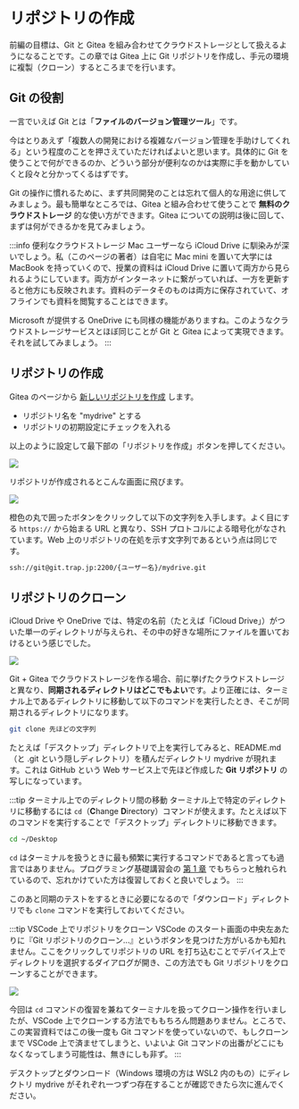 # リポジトリの作成

前編の目標は、Git と Gitea を組み合わせてクラウドストレージとして扱えるようになることです。この章では Gitea 上に Git リポジトリを作成し、手元の環境に複製（クローン）するところまでを行います。

## Git の役割

一言でいえば Git とは「**ファイルのバージョン管理ツール**」です。

今はとりあえず「複数人の開発における複雑なバージョン管理を手助けしてくれる」という程度のことを押さえていただければよいと思います。具体的に Git を使うことで何ができるのか、どういう部分が便利なのかは実際に手を動かしていくと段々と分かってくるはずです。

Git の操作に慣れるために、まず共同開発のことは忘れて個人的な用途に供してみましょう。最も簡単なところでは、Gitea と組み合わせて使うことで **無料のクラウドストレージ** 的な使い方ができます。Gitea についての説明は後に回して、まずは何ができるかを見てみましょう。

:::info 便利なクラウドストレージ
Mac ユーザーなら iCloud Drive に馴染みが深いでしょう。私（このページの著者）は自宅に Mac mini を置いて大学には MacBook を持っていくので、授業の資料は iCloud Drive に置いて両方から見られるようにしています。両方がインターネットに繋がっていれば、一方を更新すると他方にも反映されます。資料のデータそのものは両方に保存されていて、オフラインでも資料を閲覧することはできます。

Microsoft が提供する OneDrive にも同様の機能がありますね。このようなクラウドストレージサービスとほぼ同じことが Git と Gitea によって実現できます。それを試してみましょう。
:::

## リポジトリの作成

Gitea のページから [新しいリポジトリを作成](https://git.trap.jp/repo/create) します。

- リポジトリ名を "mydrive" とする
- リポジトリの初期設定にチェックを入れる

以上のように設定して最下部の「リポジトリを作成」ボタンを押してください。

![](https://md.trap.jp/uploads/upload_56c165c7bbf7b3894e1f42d953dad939.png)

リポジトリが作成されるとこんな画面に飛びます。

![](https://md.trap.jp/uploads/upload_b792362e59da0e3b0632dd4c8d1f022d.png)

橙色の丸で囲ったボタンをクリックして以下の文字列を入手します。よく目にする `https://` から始まる URL と異なり、SSH プロトコルによる暗号化がなされています。Web 上のリポジトリの在処を示す文字列であるという点は同じです。

```txt
ssh://git@git.trap.jp:2200/{ユーザー名}/mydrive.git
```

## リポジトリのクローン

iCloud Drive や OneDrive では、特定の名前（たとえば「iCloud Drive」）がついた単一のディレクトリが与えられ、その中の好きな場所にファイルを置いておけるという感じでした。

![](https://md.trap.jp/uploads/upload_463a69fe38aad51ec9417420d5723876.png)


Git + Gitea でクラウドストレージを作る場合、前に挙げたクラウドストレージと異なり、**同期されるディレクトリはどこでもよい**です。より正確には、ターミナル上であるディレクトリに移動して以下のコマンドを実行したとき、そこが同期されるディレクトリになります。

```sh
git clone 先ほどの文字列
```

たとえば「デスクトップ」ディレクトリで上を実行してみると、README.md（と .git という隠しディレクトリ）を積んだディレクトリ mydrive が現れます。これは GitHub という Web サービス上で先ほど作成した **Git リポジトリ** の写しになっています。

:::tip ターミナル上でのディレクトリ間の移動
ターミナル上で特定のディレクトリに移動するには `cd`（**C**hange **D**irectory）コマンドが使えます。たとえば以下のコマンドを実行することで「デスクトップ」ディレクトリに移動できます。
```sh
cd ~/Desktop
```
`cd` はターミナルを扱うときに最も頻繁に実行するコマンドであると言っても過言ではありません。プログラミング基礎講習会の [第 1 章](https://pg-basic.trap.show/text/chapter-1/terminal.html#_1-2-2-%E4%BD%9C%E6%A5%AD%E7%92%B0%E5%A2%83%E3%81%AE%E4%BD%9C%E6%88%90) でもちらっと触れられているので、忘れかけていた方は復習しておくと良いでしょう。
:::

このあと同期のテストをするときに必要になるので「ダウンロード」ディレクトリでも `clone` コマンドを実行しておいてください。

:::tip VSCode 上でリポジトリをクローン
VSCode のスタート画面の中央左あたりに『Git リポジトリのクローン…』というボタンを見つけた方がいるかも知れません。ここをクリックしてリポジトリの URL を打ち込むことでデバイス上でディレクトリを選択するダイアログが開き、この方法でも Git リポジトリをクローンすることができます。

![](https://md.trap.jp/uploads/upload_db6e511be6ee2d1b002a87fd7945e529.png)

今回は `cd` コマンドの復習を兼ねてターミナルを扱ってクローン操作を行いましたが、VSCode 上でクローンする方法でももちろん問題ありません。ところで、この実習資料ではこの後一度も Git コマンドを使っていないので、もしクローンまで VSCode 上で済ませてしまうと、いよいよ Git コマンドの出番がどこにもなくなってしまう可能性は、無きにしも非ず。
:::

デスクトップとダウンロード（Windows 環境の方は WSL2 内のもの）にディレクトリ mydrive がそれぞれ一つずつ存在することが確認できたら次に進んでください。